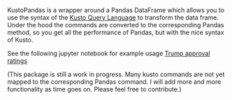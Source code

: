 KustoPandas is a wrapper around a Pandas DataFrame which allows you to use the syntax of the 
[Kusto Query Language](https://docs.microsoft.com/en-us/azure/data-explorer/kusto/query/) to transform the data frame.  Under the hood the commands are converted to the corresponding Pandas method, so you get all the performance of Pandas, but with the nice syntax of Kusto.

See the following jupyter notebook for example usage
[Trump approval ratings](https://github.com/js850/KustoPandas/blob/master/examples/trump_approval_ratings.ipynb)

(This package is still a work in progress.  Many kusto commands are not yet mapped to the corresponding Pandas command.  I will add more and more functionality as time goes on.  Please feel free to contribute.)
